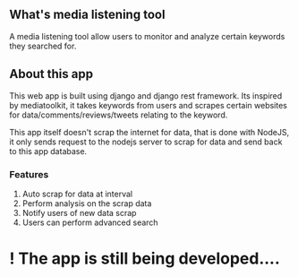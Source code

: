 ## What's media listening tool
A media listening tool allow users to monitor and analyze certain keywords they searched for.

## About this app
This web app is built using django and django rest framework. Its inspired by mediatoolkit,
it takes keywords from users and scrapes certain websites for data/comments/reviews/tweets 
relating to the keyword.

This app itself doesn't scrap the internet for data, that is done with NodeJS,
it only sends request to the nodejs server to scrap for data and send back to this app database.

### Features
1. Auto scrap for data at interval
2. Perform analysis on the scrap data
3. Notify users of new data scrap
4. Users can perform advanced search 



# ! The app is still being developed....